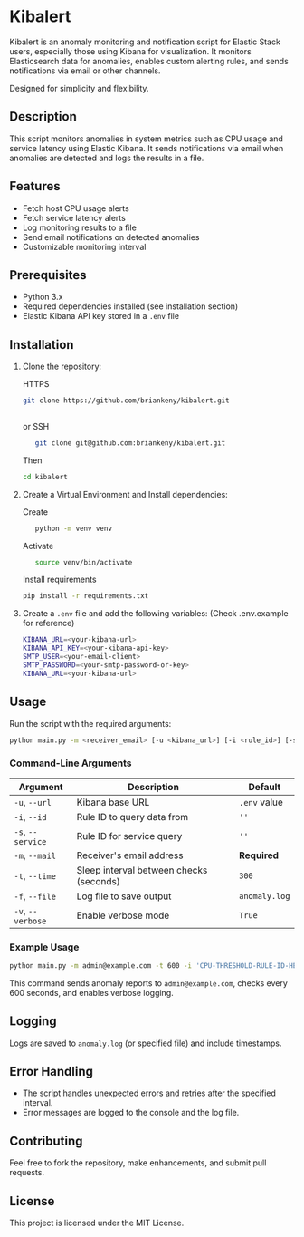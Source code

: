 # Kibalert
Kibalert is an anomaly monitoring and notification script for Elastic Stack users, especially those using Kibana for visualization. It monitors Elasticsearch data for anomalies, enables custom alerting rules, and sends notifications via email or other channels. 

Designed for simplicity and flexibility.

## Description
This script monitors anomalies in system metrics such as CPU usage and service latency using Elastic Kibana. It sends notifications via email when anomalies are detected and logs the results in a file.

## Features
- Fetch host CPU usage alerts
- Fetch service latency alerts
- Log monitoring results to a file
- Send email notifications on detected anomalies
- Customizable monitoring interval

## Prerequisites
- Python 3.x
- Required dependencies installed (see installation section)
- Elastic Kibana API key stored in a `.env` file

## Installation
1. Clone the repository:
   
   HTTPS

   ```bash
   git clone https://github.com/briankeny/kibalert.git
  
   ```
   or SSH

   ```bash
      git clone git@github.com:briankeny/kibalert.git
   ```
   Then

   ```bash
   cd kibalert
   ```

2. Create a Virtual Environment and Install dependencies:
   
   Create

   ```bash
      python -m venv venv 
   ```
   Activate

   ```bash
      source venv/bin/activate
   ```  
   Install requirements

   ```bash
   pip install -r requirements.txt
   ```
3. Create a `.env` file and add the following variables: (Check .env.example for reference)
   ```bash
   KIBANA_URL=<your-kibana-url>
   KIBANA_API_KEY=<your-kibana-api-key>
   SMTP_USER=<your-email-client>
   SMTP_PASSWORD=<your-smtp-password-or-key>
   KIBANA_URL=<your-kibana-url> 
   ```

## Usage
Run the script with the required arguments:
```bash
python main.py -m <receiver_email> [-u <kibana_url>] [-i <rule_id>] [-s <service_id>] [-t <interval>] [-f <log_file>] [-v]
```

### Command-Line Arguments
| Argument  | Description  | Default  |
|-----------|-------------|----------|
| `-u`, `--url`  | Kibana base URL  | `.env` value |
| `-i`, `--id`  | Rule ID to query data from  | `''` |
| `-s`, `--service`  | Rule ID for service query  | `''` |
| `-m`, `--mail`  | Receiver's email address  | **Required** |
| `-t`, `--time`  | Sleep interval between checks (seconds)  | `300` |
| `-f`, `--file`  | Log file to save output  | `anomaly.log` |
| `-v`, `--verbose`  | Enable verbose mode  | `True` |

### Example Usage

```bash
python main.py -m admin@example.com -t 600 -i 'CPU-THRESHOLD-RULE-ID-HERE-XXX' -s 'SERVICE-RULE-ID-HERE-XXX' -v True
```

This command sends anomaly reports to `admin@example.com`, checks every 600 seconds, and enables verbose logging.

## Logging
Logs are saved to `anomaly.log` (or specified file) and include timestamps.

## Error Handling
- The script handles unexpected errors and retries after the specified interval.
- Error messages are logged to the console and the log file.

## Contributing
Feel free to fork the repository, make enhancements, and submit pull requests.

## License
This project is licensed under the MIT License.